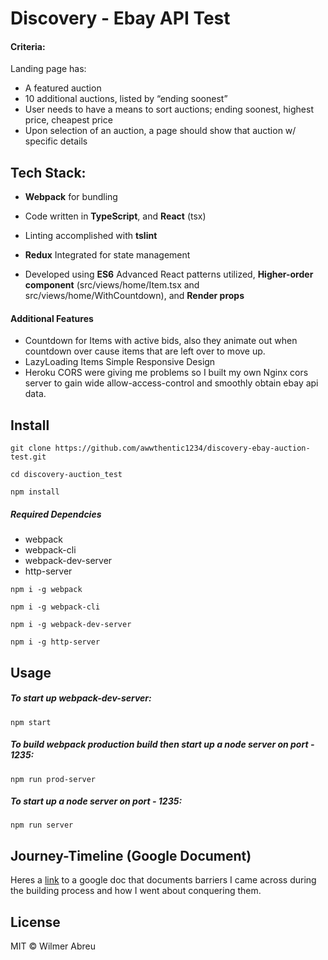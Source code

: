# Discovery - Ebay API Test

#### Criteria:
Landing page has:
+ A featured auction
+ 10 additional auctions, listed by “ending soonest”
+ User needs to have a means to sort auctions; ending soonest, highest price, cheapest price
+ Upon selection of an auction, a page should show that auction w/ specific details

## Tech Stack:
+ **Webpack** for bundling

+ Code written in **TypeScript**, and **React** (tsx)

+ Linting accomplished with **tslint**

+ **Redux** Integrated for state management

+ Developed using **ES6**
Advanced React patterns utilized, **Higher-order component** (src/views/home/Item.tsx and src/views/home/WithCountdown), and **Render props**

#### Additional Features
+ Countdown for Items with active bids, also they animate out when countdown over cause items that are left over to move up.
+ LazyLoading Items
Simple Responsive Design
+ Heroku CORS were giving me problems so I built my own Nginx cors server to gain wide allow-access-control and smoothly obtain ebay api data.


## Install


`git clone https://github.com/awwthentic1234/discovery-ebay-auction-test.git`

`cd discovery-auction_test`

`npm install`

##### Required Dependcies
+ webpack
+ webpack-cli
+ webpack-dev-server
+ http-server


`npm i -g webpack`

`npm i -g webpack-cli`

`npm i -g webpack-dev-server`

`npm i -g http-server`

## Usage

##### To start up webpack-dev-server:

`npm start`

##### To build webpack production build then start up a node server on port - 1235:

`npm run prod-server`

##### To start up a node server on port - 1235:

`npm run server`

## Journey-Timeline (Google Document)

Heres a [link](https://docs.google.com/document/d/1JRnSMgmzRS1DgjWwZfKg5bfZ9UVkEuups51w7Q1rPsc/edit?usp=sharing) to a google doc that documents barriers I came across during the building process and how I went about conquering them.


## License

MIT © Wilmer Abreu
